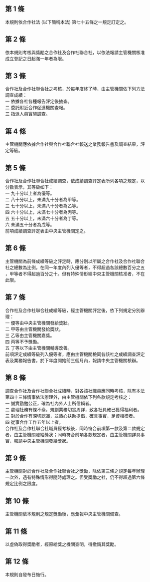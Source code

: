 第 1 條
-------
本規則依合作社法 (以下簡稱本法) 第七十五條之一規定訂定之。

第 2 條
-------
依本規則考核與獎勵之合作社及合作社聯合社，以依法報請主管機關核准  
成立登記之日起滿一年者為限。

第 3 條
-------
合作社及合作社聯合社之考核，於每年度終了時，由主管機關依下列方法  
調查成績：  
一  依據各社各種報告評定後抽查。  
二  委託附近合作促進機關查報。  
三  指派人員實施調查。

第 4 條
-------
主管機關應依據合作社與合作社聯合社報送之業務報告書及調查結果，評  
定等級。

第 5 條
-------
合作社及合作社聯合社成績調查，依成績調查評定表所列各項之規定，以  
分數表示，其等級如下：  
一  九十分以上者為優等。  
二  八十分以上，未滿九十分者為甲等。  
三  七十分以上，未滿八十分者為乙等。  
四  六十分以上，未滿七十分者為丙等。  
五  五十分以上，未滿六十分者為丁等。  
六  未滿五十分者為戊等。  
前項成績調查評定表由中央主管機關定之。

第 6 條
-------
主管機關為前條成績等級之評定時，應分別以所屬之合作社及合作社聯合  
社之總數為比例，在同一年度內列入優等者，不得超過各該總數百分之五  
，甲等者不得超過百分之十。但有特殊情形經中央主管機關核准者，不在  
此限。

第 7 條
-------
合作社及合作社聯合社成績等級，經主管機關評定後，依下列規定分別辦  
理：  
一  優等由中央主管機關發給獎狀。  
二  甲等由主管機關發給獎狀。  
三  乙等由主管機關嘉獎。  
四  丙等不予獎勵。  
五  丁等以下由主管機關輔導改善。  
前項評定成績等級列入優等者，應由主管機關檢同各該社之成績調查評定  
表及業務報告書，於下年度開始前三個月內，報請中央主管機關核辦。

第 8 條
-------
調查合作社及合作社聯合社成績時，對各該社職員應同時考核，除有本法  
第四十三條情事依法辦理外，由主管機關依下列各款規定考核之：        
一  誠實勤勉公正，確為社內外人士所信賴者。                        
二  處理社務有條不紊，規劃業務切實周詳，致各社員確已獲得福利者。  
三  對於合作有深切認識，並熱心扶助提倡，確具事實，足資楷模者。    
四  從事合作工作五年以上者。                                      
合作社及合作社聯合社職員經考核後，同時符合前項第一款及第二款規定  
者，由主管機關發給獎狀；同時符合前項各款規定者，由主管機關詳具事  
實，報請中央主管機關發給獎狀。

第 9 條
-------
主管機關對於合作社及合作社聯合社之獎勵，除依第三條之規定每年辦理  
一次外，遇有特殊情形得隨時處理之。但受獎勵之社，仍不得超過第六條  
規定比例之限度。

第 10 條
--------
主管機關依本規則之規定獎勵後，應彙報中央主管機關備查。

第 11 條
--------
以虛偽取得獎勵者，經原給獎之機關查明，得撤銷其獎勵。

第 12 條
--------
本規則自發布日施行。

